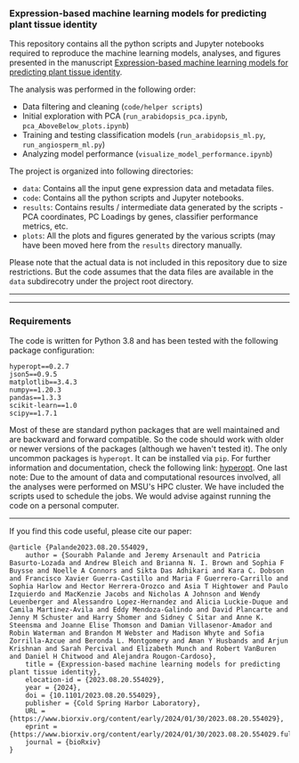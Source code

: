 ### Expression-based machine learning models for predicting plant tissue identity

This repository contains all the python scripts and Jupyter notebooks required to reproduce the machine learning models, analyses, and figures presented in the manuscript [Expression-based machine learning models for predicting plant tissue identity](https://www.biorxiv.org/content/10.1101/2023.08.20.554029v2).

The analysis was performed in the following order:

- Data filtering and cleaning (`code/helper scripts`)
- Initial exploration with PCA (`run_arabidopsis_pca.ipynb`, `pca_AboveBelow_plots.ipynb`)
- Training and testing classification models (`run_arabidopsis_ml.py`, `run_angiosperm_ml.py`)
- Analyzing model performance (`visualize_model_performance.ipynb`)

The project is organized into following directories:

- `data`: Contains all the input gene expression data and metadata files.
- `code`: Contains all the python scripts and Jupyter notebooks.
- `results`: Contains results / intermediate data generated by the scripts - PCA coordinates, PC Loadings by genes, classifier performance metrics, etc.
- `plots`: All the plots and figures generated by the various scripts (may have been moved here from the `results` directory manually.

Please note that the actual data is not included in this repository due to size restrictions. But the code assumes that the data files are available in the `data` subdirecotry under the project root directory.

---


---

### Requirements
The code is written for Python 3.8 and has been tested with the following package configuration:

```
hyperopt==0.2.7
json5==0.9.5
matplotlib==3.4.3
numpy==1.20.3
pandas==1.3.3
scikit-learn==1.0
scipy==1.7.1
```

Most of these are standard python packages that are well maintained and are backward and forward compatible. So the code should work with older or newer versions of the packages (although we haven't tested it). The only uncommon packages is `hyperopt`. It can be installed via `pip`. For further information and documentation, check the following link: [hyperopt](http://hyperopt.github.io/hyperopt/). One last note: Due to the amount of data and computational resources involved, all the analyses were performed on MSU's HPC cluster. We have included the scripts used to schedule the jobs. We would advise against running the code on a personal computer.

---

If you find this code useful, please cite our paper:

```
@article {Palande2023.08.20.554029,
	author = {Sourabh Palande and Jeremy Arsenault and Patricia Basurto-Lozada and Andrew Bleich and Brianna N. I. Brown and Sophia F Buysse and Noelle A Connors and Sikta Das Adhikari and Kara C. Dobson and Francisco Xavier Guerra-Castillo and Maria F Guerrero-Carrillo and Sophia Harlow and Hector Herrera-Orozco and Asia T Hightower and Paulo Izquierdo and MacKenzie Jacobs and Nicholas A Johnson and Wendy Leuenberger and Alessandro Lopez-Hernandez and Alicia Luckie-Duque and Camila Martinez-Avila and Eddy Mendoza-Galindo and David Plancarte and Jenny M Schuster and Harry Shomer and Sidney C Sitar and Anne K. Steensma and Joanne Elise Thomson and Damian Villasenor-Amador and Robin Waterman and Brandon M Webster and Madison Whyte and Sofia Zorrilla-Azcue and Beronda L. Montgomery and Aman Y Husbands and Arjun Krishnan and Sarah Percival and Elizabeth Munch and Robert VanBuren and Daniel H Chitwood and Alejandra Rougon-Cardoso},
	title = {Expression-based machine learning models for predicting plant tissue identity},
	elocation-id = {2023.08.20.554029},
	year = {2024},
	doi = {10.1101/2023.08.20.554029},
	publisher = {Cold Spring Harbor Laboratory},
	URL = {https://www.biorxiv.org/content/early/2024/01/30/2023.08.20.554029},
	eprint = {https://www.biorxiv.org/content/early/2024/01/30/2023.08.20.554029.full.pdf},
	journal = {bioRxiv}
}
```
